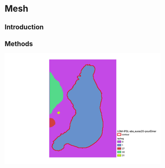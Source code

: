 # Mesh

## Introduction


## Methods

![](../images//BarentsKara.png "Barents Kara Ice-Sheet mask and Contour")


